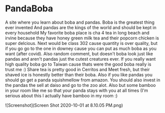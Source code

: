 # PandaBoba
A site where you learn about boba and pandas.
Boba is the greatest thing ever invented 
And pandas are the kings of the world and should be kept in every household
My favorite boba place is cha 4 tea in long beach and irvine because they have honey green milk tea and their popcorn chicken is super delcious. 
Next would be class 302 cause quantity is over quality, but if you go go to the one in downey cause you can put as much boba as you want (after covid).
Also random comment, but doesn't boba look just like pandas and aren't pandas just the cutest creatures ever. 
If you really want high quality boba go to Taiwan cause thats were the good boba really is trust me :) 
Share tea is pretty good in Cerritos and Meet fresh, but their shaved ice is honestly better than their boba. 
Also if you like pandas you should go get a panda squishmellow from amazon. You should also invest in the pandas the sell at daiso and go to the zoo alot. 
Also but some bamboo in your room like me so that your panda stays with you at all times (I'm serious about this I actually have bamboo in my room :)

![Screenshot](Screen Shot 2020-10-01 at 8.10.05 PM.png)
